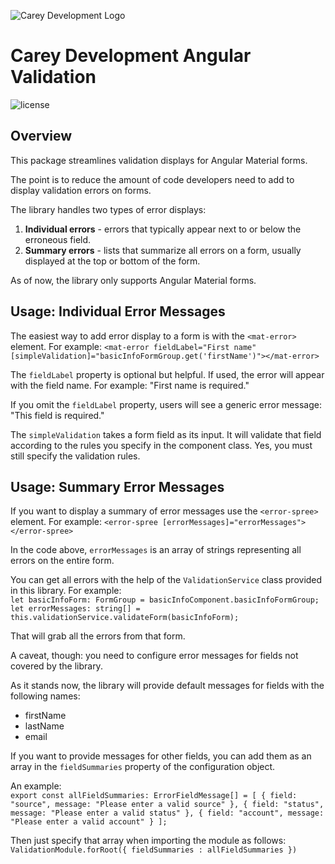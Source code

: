 ![Carey Development Logo](http://careydevelopment.us/img/branding/careydevelopment-logo-sm.png)

# Carey Development Angular Validation 

![license](https://img.shields.io/badge/license-MIT-blue.svg) 


## Overview
This package streamlines validation displays for Angular Material forms.

The point is to reduce the amount of code developers need to add to display validation
errors on forms.

The library handles two types of error displays:
1. **Individual errors** - errors that typically appear next to or below the erroneous field.
2. **Summary errors** - lists that summarize all errors on a form, usually displayed at the top or bottom of the form.

As of now, the library only supports Angular Material forms. 

## Usage: Individual Error Messages
The easiest way to add error display to a form is with the `<mat-error>` element. For example:
`<mat-error fieldLabel="First name" [simpleValidation]="basicInfoFormGroup.get('firstName')"></mat-error>`

The `fieldLabel` property is optional but helpful. If used, the error will appear with the field name.
For example: "First name is required."

If you omit the `fieldLabel` property, users will see a generic error message: "This field is required."

The `simpleValidation` takes a form field as its input. It will validate that field according to the
rules you specify in the component class. Yes, you must still specify the validation rules. 

## Usage: Summary Error Messages
If you want to display a summary of error messages use the `<error-spree>` element. For example:
`<error-spree [errorMessages]="errorMessages"></error-spree>`

In the code above, `errorMessages` is an array of strings representing all errors on the entire form.

You can get all errors with the help of the `ValidationService` class provided in this library. For example:<br/>
`let basicInfoForm: FormGroup = basicInfoComponent.basicInfoFormGroup;`<br/>
`let errorMessages: string[] = this.validationService.validateForm(basicInfoForm);`

That will grab all the errors from that form.

A caveat, though: you need to configure error messages for fields not covered by the library.

As it stands now, the library will provide default messages for fields with the following names:
- firstName
- lastName
- email

If you want to provide messages for other fields, you can add them as an array in the `fieldSummaries`
property of the configuration object.

An example:<br/>
`export const allFieldSummaries: ErrorFieldMessage[] = [
  {
    field: "source",
    message: "Please enter a valid source"
  },
  {
    field: "status",
    message: "Please enter a valid status"
  },
  {
    field: "account",
    message: "Please enter a valid account"
  }
];`

Then just specify that array when importing the module as follows:<br/>
`ValidationModule.forRoot({ fieldSummaries : allFieldSummaries })`


